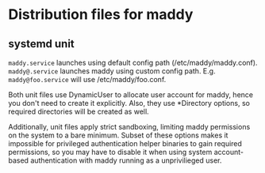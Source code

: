 # Distribution files for maddy

## systemd unit

`maddy.service` launches using default config path (/etc/maddy/maddy.conf).
`maddy@.service` launches maddy using custom config path. E.g.
`maddy@foo.service` will use /etc/maddy/foo.conf.

Both unit files use DynamicUser to allocate user account for maddy, hence you don't need
to create it explicitly. Also, they use \*Directory options, so required directories
will be created as well.

Additionally, unit files apply strict sandboxing, limiting maddy permissions on
the system to a bare minimum. Subset of these options makes it impossible for
privileged authentication helper binaries to gain required permissions, so you
may have to disable it when using system account-based authentication with
maddy running as a unprivilieged user.
